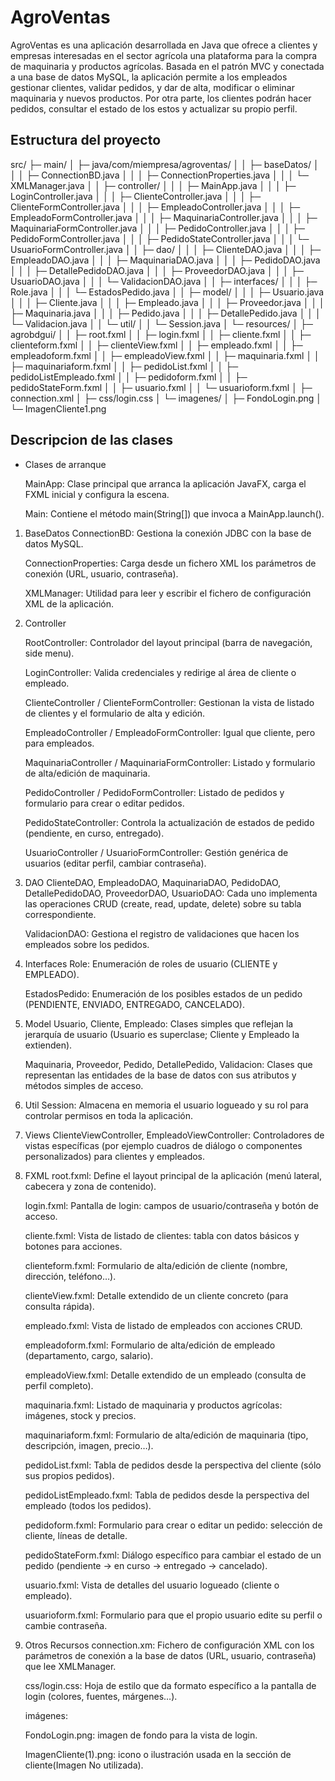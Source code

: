 # AgroVentas

AgroVentas es una aplicación desarrollada en Java que ofrece a clientes y empresas interesadas en el sector agrícola una plataforma para la compra de maquinaria y productos agrícolas. Basada en el patrón MVC y conectada a una base de datos MySQL, la aplicación permite a los empleados gestionar clientes, validar pedidos, y dar de alta, modificar o eliminar maquinaria y nuevos productos. Por otra parte, los clientes podrán hacer pedidos, consultar el estado de los estos y actualizar su propio perfil.

## Estructura del proyecto

src/
├─ main/
│  ├─ java/com/miempresa/agroventas/
│  │  ├─ baseDatos/
│  │  │  ├─ ConnectionBD.java
│  │  │  ├─ ConnectionProperties.java
│  │  │  └─ XMLManager.java
│  │  ├─ controller/
│  │  │  ├─ MainApp.java
│  │  │  ├─ LoginController.java
│  │  │  ├─ ClienteController.java
│  │  │  ├─ ClienteFormController.java
│  │  │  ├─ EmpleadoController.java
│  │  │  ├─ EmpleadoFormController.java
│  │  │  ├─ MaquinariaController.java
│  │  │  ├─ MaquinariaFormController.java
│  │  │  ├─ PedidoController.java
│  │  │  ├─ PedidoFormController.java
│  │  │  ├─ PedidoStateController.java
│  │  │  └─ UsuarioFormController.java
│  │  ├─ dao/
│  │  │  ├─ ClienteDAO.java
│  │  │  ├─ EmpleadoDAO.java
│  │  │  ├─ MaquinariaDAO.java
│  │  │  ├─ PedidoDAO.java
│  │  │  ├─ DetallePedidoDAO.java
│  │  │  ├─ ProveedorDAO.java
│  │  │  ├─ UsuarioDAO.java
│  │  │  └─ ValidacionDAO.java
│  │  ├─ interfaces/
│  │  │  ├─ Role.java
│  │  │  └─ EstadosPedido.java
│  │  ├─ model/
│  │  │  ├─ Usuario.java
│  │  │  ├─ Cliente.java
│  │  │  ├─ Empleado.java
│  │  │  ├─ Proveedor.java
│  │  │  ├─ Maquinaria.java
│  │  │  ├─ Pedido.java
│  │  │  ├─ DetallePedido.java
│  │  │  └─ Validacion.java
│  │  └─ util/
│  │     └─ Session.java
│  └─ resources/
│     ├─ agrobdgui/
│     │  ├─ root.fxml
│     │  ├─ login.fxml
│     │  ├─ cliente.fxml
│     │  ├─ clienteform.fxml
│     │  ├─ clienteView.fxml
│     │  ├─ empleado.fxml
│     │  ├─ empleadoform.fxml
│     │  ├─ empleadoView.fxml
│     │  ├─ maquinaria.fxml
│     │  ├─ maquinariaform.fxml
│     │  ├─ pedidoList.fxml
│     │  ├─ pedidoListEmpleado.fxml
│     │  ├─ pedidoform.fxml
│     │  ├─ pedidoStateForm.fxml
│     │  ├─ usuario.fxml
│     │  └─ usuarioform.fxml
│     ├─ connection.xml
│     ├─ css/login.css
│     └─ imagenes/
│        ├─ FondoLogin.png
│        └─ ImagenCliente1.png


## Descripcion de las clases

- Clases de arranque

    MainApp: Clase principal que arranca la aplicación JavaFX, carga el FXML inicial y configura la escena.
    
    Main: Contiene el método main(String[]) que invoca a MainApp.launch().


1. BaseDatos
      ConnectionBD: Gestiona la conexión JDBC con la base de datos MySQL.
      
      ConnectionProperties: Carga desde un fichero XML los parámetros de conexión (URL, usuario, contraseña).
      
      XMLManager: Utilidad para leer y escribir el fichero de configuración XML de la aplicación.

2. Controller
   
      RootController: Controlador del layout principal (barra de navegación, side menu).
      
      LoginController: Valida credenciales y redirige al área de cliente o empleado.
      
      ClienteController / ClienteFormController: Gestionan la vista de listado de clientes y el formulario de alta y edición.
      
      EmpleadoController / EmpleadoFormController: Igual que cliente, pero para empleados.
      
      MaquinariaController / MaquinariaFormController: Listado y formulario de alta/edición de maquinaria.
      
      PedidoController / PedidoFormController: Listado de pedidos y formulario para crear o editar pedidos.
      
      PedidoStateController: Controla la actualización de estados de pedido (pendiente, en curso, entregado).
      
      UsuarioController / UsuarioFormController: Gestión genérica de usuarios (editar perfil, cambiar contraseña).


3. DAO
      ClienteDAO, EmpleadoDAO, MaquinariaDAO, PedidoDAO, DetallePedidoDAO, ProveedorDAO, UsuarioDAO: Cada uno implementa las operaciones CRUD (create, read, update, delete) sobre su tabla correspondiente.
      
      ValidacionDAO: Gestiona el registro de validaciones que hacen los empleados sobre los pedidos.


4. Interfaces
      Role: Enumeración de roles de usuario (CLIENTE y EMPLEADO).
      
      EstadosPedido: Enumeración de los posibles estados de un pedido (PENDIENTE, ENVIADO, ENTREGADO, CANCELADO).

5. Model
      Usuario, Cliente, Empleado: Clases simples que reflejan la jerarquía de usuario (Usuario es superclase; Cliente y Empleado la extienden).
      
      Maquinaria, Proveedor, Pedido, DetallePedido, Validacion: Clases que representan las entidades de la base de datos con sus atributos y métodos simples de acceso.


6. Util
      Session: Almacena en memoria el usuario logueado y su rol para controlar permisos en toda la aplicación.

7. Views
      ClienteViewController, EmpleadoViewController: Controladores de vistas específicas (por ejemplo cuadros de diálogo o componentes personalizados) para clientes y empleados.

8. FXML
      root.fxml: Define el layout principal de la aplicación (menú lateral, cabecera y zona de contenido).
      
      login.fxml: Pantalla de login: campos de usuario/contraseña y botón de acceso.
      
      cliente.fxml: Vista de listado de clientes: tabla con datos básicos y botones para acciones.
      
      clienteform.fxml: Formulario de alta/edición de cliente (nombre, dirección, teléfono…).
      
      clienteView.fxml: Detalle extendido de un cliente concreto (para consulta rápida).
      
      empleado.fxml: Vista de listado de empleados con acciones CRUD.
      
      empleadoform.fxml: Formulario de alta/edición de empleado (departamento, cargo, salario).
      
      empleadoView.fxml: Detalle extendido de un empleado (consulta de perfil completo).
      
      maquinaria.fxml: Listado de maquinaria y productos agrícolas: imágenes, stock y precios.
      
      maquinariaform.fxml: Formulario de alta/edición de maquinaria (tipo, descripción, imagen, precio…).
      
      pedidoList.fxml: Tabla de pedidos desde la perspectiva del cliente (sólo sus propios pedidos).
      
      pedidoListEmpleado.fxml: Tabla de pedidos desde la perspectiva del empleado (todos los pedidos).
      
      pedidoform.fxml: Formulario para crear o editar un pedido: selección de cliente, líneas de detalle.
      
      pedidoStateForm.fxml: Diálogo específico para cambiar el estado de un pedido (pendiente → en curso → entregado → cancelado).
      
      usuario.fxml: Vista de detalles del usuario logueado (cliente o empleado).
      
      usuarioform.fxml: Formulario para que el propio usuario edite su perfil o cambie contraseña.


9. Otros Recursos
      connection.xm: Fichero de configuración XML con los parámetros de conexión a la base de datos (URL, usuario, contraseña) que lee XMLManager.
      
      css/login.css: Hoja de estilo que da formato específico a la pantalla de login (colores, fuentes, márgenes…).
      
      imágenes:
      
      FondoLogin.png: imagen de fondo para la vista de login.
      
      ImagenCliente(1).png: icono o ilustración usada en la sección de cliente(Imagen No utilizada).

